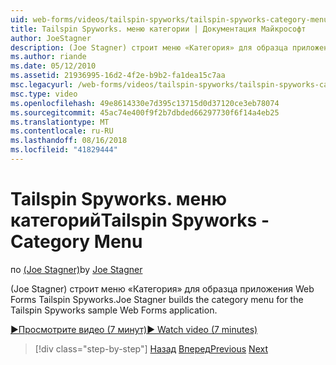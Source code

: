 ```yaml
---
uid: web-forms/videos/tailspin-spyworks/tailspin-spyworks-category-menu
title: Tailspin Spyworks. меню категории | Документация Майкрософт
author: JoeStagner
description: (Joe Stagner) строит меню «Категория» для образца приложения Web Forms Tailspin Spyworks.
ms.author: riande
ms.date: 05/12/2010
ms.assetid: 21936995-16d2-4f2e-b9b2-fa1dea15c7aa
msc.legacyurl: /web-forms/videos/tailspin-spyworks/tailspin-spyworks-category-menu
msc.type: video
ms.openlocfilehash: 49e8614330e7d395c13715d0d37120ce3eb78074
ms.sourcegitcommit: 45ac74e400f9f2b7dbded66297730f6f14a4eb25
ms.translationtype: MT
ms.contentlocale: ru-RU
ms.lasthandoff: 08/16/2018
ms.locfileid: "41829444"
---
```

<a name="tailspin-spyworks---category-menu"></a><span data-ttu-id="5bf8c-103">Tailspin Spyworks. меню категорий</span><span class="sxs-lookup"><span data-stu-id="5bf8c-103">Tailspin Spyworks - Category Menu</span></span>
====================
<span data-ttu-id="5bf8c-104">по [(Joe Stagner)](https://github.com/JoeStagner)</span><span class="sxs-lookup"><span data-stu-id="5bf8c-104">by [Joe Stagner](https://github.com/JoeStagner)</span></span>

<span data-ttu-id="5bf8c-105">(Joe Stagner) строит меню «Категория» для образца приложения Web Forms Tailspin Spyworks.</span><span class="sxs-lookup"><span data-stu-id="5bf8c-105">Joe Stagner builds the category menu for the Tailspin Spyworks sample Web Forms application.</span></span>

[<span data-ttu-id="5bf8c-106">&#9654;Просмотрите видео (7 минут)</span><span class="sxs-lookup"><span data-stu-id="5bf8c-106">&#9654; Watch video (7 minutes)</span></span>](https://channel9.msdn.com/Blogs/ASP-NET-Site-Videos/tailspin-spyworks-category-menu)

> [!div class="step-by-step"]
> <span data-ttu-id="5bf8c-107">[Назад](tailspin-spyworks-directory-organization.md)
> [Вперед](tailspin-spyworks-display-the-product-list.md)</span><span class="sxs-lookup"><span data-stu-id="5bf8c-107">[Previous](tailspin-spyworks-directory-organization.md)
[Next](tailspin-spyworks-display-the-product-list.md)</span></span>
